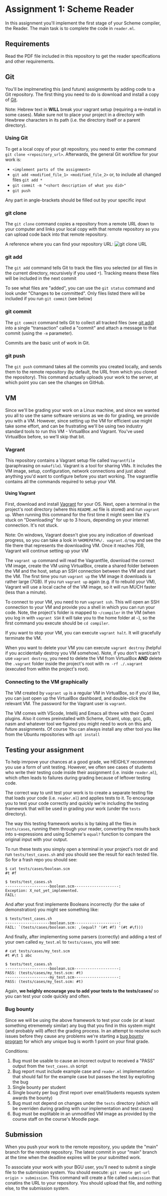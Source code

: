 # Assignment 1: Scheme Reader

In this assignment you'll implement the first stage of your Scheme compiler, the Reader. The main task is to complete 
the code in `reader.ml`.

## Requirements

Read the PDF file included in this repository to get the reader specifications and other requirements.

## Git

You'll be implmeneting this (and future) assignments by adding code to a Git repository. The first thing you need to 
do is download and install a copy of [Git](https://git-scm.com/downloads).

Note: Hebrew text in **WILL** break your vagrant setup (requiring a re-install in some cases). Make sure not to place your project in a 
directory with Hewbrew characters in its path (i.e. the directory itself or a parent directory).

### Using Git

To get a local copy of your git repository, you need to enter the command `git clone <repository_url>`. Afterwards, the 
general Git workflow for your work is: 
- `<implement parts of the assignment>`
- `git add <modified_file_1> <modified_file_2>` or, to include all changed files `git add *` 
- `git commit -m "<short description of what you did>"`
- `git push`

Any part in angle-brackets should be filled out by your specific input

### git clone

The `git clone` command copies a repository from a remote URL down to your computer and links your local copy with that 
remote repository so you can upload code back into that remote repository.

A reference where you can find your repository URL:
![git clone URL](/readme.d/git_clone.png?raw=true)

###  git add
The `git add` command tells Git to track the files you selected (or all files in the current directory, recursively if 
you used `*`). Tracking means these files will be included in the next commit

To see what files are "added", you can use the  `git status` command and look under "Changes to be committed". Only 
files listed there will be included if you run `git commit` (see below)

### git commit
The `git commit` command tells Git to collect all tracked files (see [git add](#git-add)) into a single "transaction" 
called a "commit" and attach a message to that commit (using the `-m` parameter).

Commits are the basic unit of work in Git.

### git push
The `git push` command takes all the commits you created locally, and sends them to the remote repository (by default, 
the URL from which you cloned the repository). This command actually uploads your work to the server, at which point 
you can see the changes on GitHub.

## VM

Since we'll be grading your work on a Linux machine, and since we wanted you all to use the same software versions as we 
do for grading, we provide you with a VM. However, since setting up the VM for efficient use might take some effort, 
and can be frustrating we'll be using two industry standard tools to run this VM - VirtualBox and Vagrant. You've used 
VirtualBox before, so we'll skip that bit.

### Vagrant

This repository contains a Vagrant setup file called `Vagrantfile` (paraphrasing on `makefile`). Vagrant is a tool for 
sharing VMs. It includes the VM image, setup, configuration, network connections and just about anything you'd want to 
configure before you start working. The vagrantfile contains all the commands required to setup your VM.

#### Using Vagrant
First, download and install [Vagrant](https://www.vagrantup.com/downloads) for your OS. Next, open a terminal in the 
project's root directory (where this `README.md` file is stored) and run `vagrant up`. When running this command
for the first time it might seem like it's stuck on "Downloading" for up to 3 hours, depending on your internet
connection. It's not stuck. 

Note: On windows, Vagrant doesn't give you any indication of download progress, so you can take a look in 
`%HOMEPATH%/. vagrant.d/tmp` and see the file there that represents the downloading VM. Once it reaches 7GB, Vagrant
will continue setting up your VM

The `vagrant up` command will read the Vagrantfile, download the correct VM image, create the VM using VirtualBox, 
create a shared folder between the VM and the host, setup an SSH connection between the VM and start the VM. The first
time you run `vagrant up` the VM image it downloads is rather large (7GB). If you run `vagrant up` again (e.g. if to 
rebuild your VM), Vagrant will use a local cache of the VM image, so it will run MUCH faster (less than a minute).

To connect to your VM, you need to run `vagrant ssh`. This will open an SSH connection to your VM and provide you a 
shell in which you can run your code. Note, the project's folder is mapped to `~/compiler` in the VM (when you log 
in with `vagrant SSH` it will take you to the home folder at `~`), so the first command you execute should be 
`cd compiler`.

If you want to stop your VM, you can execute `vagrant halt`. It will gracefully terminate the VM.

When you want to delete your VM you can execute `vagrant destroy` (helpful if you accidentally destroy you VM somehow). 
Note, if you don't want/can't use `vagrant destroy`, you need to delete the VM from VirtualBox **AND** delete the 
`.vagrant` folder inside the project's root with `rm -rf ./.vagrant` (executed from within the project's root).

### Connecting to the VM graphically
The VM created by `vagrant up` is a regular VM in VirtualBox, so if you'd like, you can just open up the VirtualBox
dashboard, and double-click the relevant VM. The password for the Vagrant user is `vagrant`. 

The VM comes with VScode, Intellij and Emacs all three with their Ocaml plugins. Also it comes preinstalled with Scheme, 
Ocaml, utop, gcc, gdb, nasm and whatever tool we figured you might need to work on this and future assignments. Of course
You can always install any other tool you like from the Ubuntu repositories with `apt install`

## Testing your assignment 

To help imrpove your chances at a good grade, we HEIGHLY recommend you use a form of unit testing. However, we often see 
cases of students who write their testing code inside their assignment (i.e. inside `reader.ml`), which often leads to 
failures during grading because of leftover testing code.

The correct way to unit test your work is to create a separate testing file that loads your code (i.e. `reader.ml`) and 
applies tests to it. To encourage you to test your code correctly and quickly we're including the testing framework that 
will be used in grading your work (under the `tests` directory).

The way this testing framework works is by taking all the files in `tests/cases`, running them through your reader, 
converting the results back into s-expressions and using Scheme's `equal?` function to compare the original input with 
your output.

To run these tests you simply open a terminal in your project's root dir and run `tests/test_cases.sh` and you should 
see the result for each tested file. So for a frash repo you should see:
```
$ cat tests/cases/boolean.scm
#t #f

$ tests/test_cases.sh 
--------------------boolean.scm--------------------:
Exception: X_not_yet_implemented.
FAIL: 
```

And after yout first implemente Booleans incorrectly (for the sake of demonstration) you might see something like:
```
$ tests/test_cases.sh 
--------------------boolean.scm--------------------:
FAIL: `(tests/cases/boolean.scm: ,(equal? '(#t #f) '(#t #\f)))
```

And finally, after implementing some parsers (correctly) and adding a test of your own called `my_test.ml` to 
`tests/cases`, you will see:
```
# cat tests/cases/my_test.scm
#t #\t 1 abc

$ tests/test_cases.sh 
--------------------boolean.scm--------------------:
PASS: (tests/cases/my_test.scm: #t)
--------------------my_test.scm--------------------:
PASS: (tests/cases/my_test.scm: #t)
```

Again, **we heighly encourage you to add your tests to the tests/cases/** so you can test your code quickly and often.

### Bug bounty
Since we will be using the above framework to test your code (or at least something etrememely similar) any bug that you 
find in this system might (and probably will) affect the grading process. In an attempt to resolve such issues before 
they cause any problems we're starting a [bug bounty program](https://en.wikipedia.org/wiki/Bug_bounty_program) for 
which any unique bug is worth 1 point on your final grade.

Conditions:
1. Bug must be usable to cause an incorect output to received a "PASS" output from the `test_cases.sh` script
1. Bug report must include example case and `reader.ml` implementation that should fail for the example case but passes 
the test by exploiting the bug 
1. Single bounty per student
1. Single bounty per bug (first report over email/Students requests system awards the bounty)
1. Bug must not depend on changes under the `tests` directory (which will be overriden during grading with our 
implementation and test cases)
1. Bug must be explitable in an unmodified VM image as provided by the course staff on the course's Moodle page.

## Submission
When you push your work to the remote repository, you update the "main" branch for the remote repository. The latest 
commit in your "main" branch at the time when the deadline expires will be your submitted work. 

To associate your work with your BGU user, you'll need to submit a single file to the submission system. You should
execute: `git remote get-url origin > submission`. This command will create a file called `submission` that conatins
the URL to your repository. You should upload that file, and nothing else, to the submission system.
